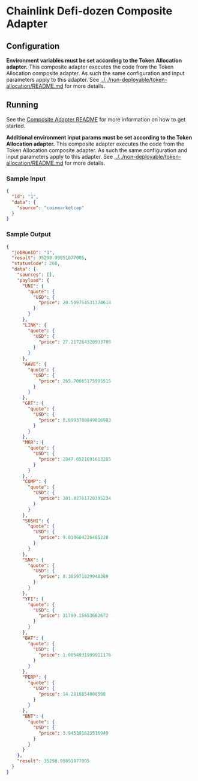 # Chainlink Defi-dozen Composite Adapter

## Configuration

**Environment variables must be set according to the Token Allocation adapter.**
This composite adapter executes the code from the Token Allocation composite adapter. As such the same configuration and input parameters apply to this adapter. See [../../non-deployable/token-allocation/README.md](../../non-deployable/token-allocation/README.md) for more details.

## Running

See the [Composite Adapter README](../README.md) for more information on how to get started.

**Additional environment input params must be set according to the Token Allocation adapter.**
This composite adapter executes the code from the Token Allocation composite adapter. As such the same configuration and input parameters apply to this adapter. See [../../non-deployable/token-allocation/README.md](../../non-deployable/token-allocation/README.md) for more details.

### Sample Input

```json
{
  "id": "1",
  "data": {
    "source": "coinmarketcap"
  }
}
```

### Sample Output

```json
{
  "jobRunID": "1",
  "result": 35298.99851077005,
  "statusCode": 200,
  "data": {
    "sources": [],
    "payload": {
      "UNI": {
        "quote": {
          "USD": {
            "price": 20.509754531374618
          }
        }
      },
      "LINK": {
        "quote": {
          "USD": {
            "price": 27.217264320933708
          }
        }
      },
      "AAVE": {
        "quote": {
          "USD": {
            "price": 265.70665175995515
          }
        }
      },
      "GRT": {
        "quote": {
          "USD": {
            "price": 0.8993708849816983
          }
        }
      },
      "MKR": {
        "quote": {
          "USD": {
            "price": 2847.0521691613285
          }
        }
      },
      "COMP": {
        "quote": {
          "USD": {
            "price": 301.82761720395234
          }
        }
      },
      "SUSHI": {
        "quote": {
          "USD": {
            "price": 9.010604226485228
          }
        }
      },
      "SNX": {
        "quote": {
          "USD": {
            "price": 8.385971829948389
          }
        }
      },
      "YFI": {
        "quote": {
          "USD": {
            "price": 31799.15653662672
          }
        }
      },
      "BAT": {
        "quote": {
          "USD": {
            "price": 1.0054931999911176
          }
        }
      },
      "PERP": {
        "quote": {
          "USD": {
            "price": 14.2816854008598
          }
        }
      },
      "BNT": {
        "quote": {
          "USD": {
            "price": 3.945391623516949
          }
        }
      }
    },
    "result": 35298.99851077005
  }
}
```
